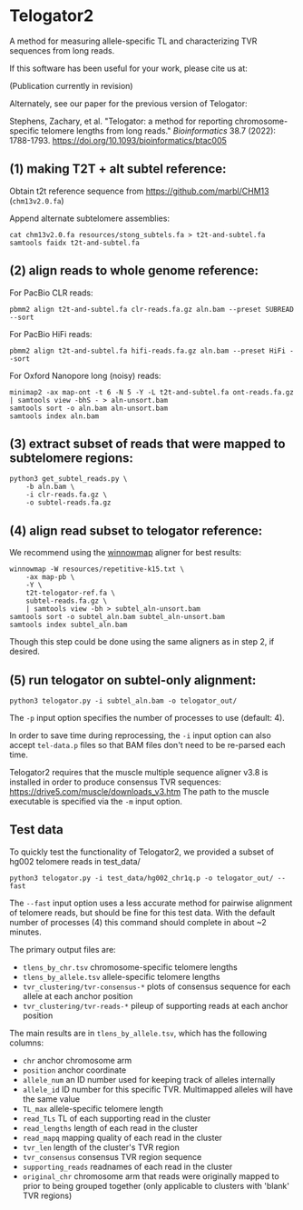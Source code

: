 # Telogator2
A method for measuring allele-specific TL and characterizing TVR sequences from long reads.

If this software has been useful for your work, please cite us at:

(Publication currently in revision)

Alternately, see our paper for the previous version of Telogator:

Stephens, Zachary, et al. "Telogator: a method for reporting chromosome-specific telomere lengths from long reads." *Bioinformatics* 38.7 (2022): 1788-1793. https://doi.org/10.1093/bioinformatics/btac005


## (1) making T2T + alt subtel reference:

Obtain t2t reference sequence from https://github.com/marbl/CHM13 (`chm13v2.0.fa`)

Append alternate subtelomere assemblies:

`cat chm13v2.0.fa resources/stong_subtels.fa > t2t-and-subtel.fa`  
`samtools faidx t2t-and-subtel.fa`  


## (2) align reads to whole genome reference:

For PacBio CLR reads:

`pbmm2 align t2t-and-subtel.fa clr-reads.fa.gz aln.bam --preset SUBREAD --sort`  

For PacBio HiFi reads:

`pbmm2 align t2t-and-subtel.fa hifi-reads.fa.gz aln.bam --preset HiFi --sort`  

For Oxford Nanopore long (noisy) reads:

`minimap2 -ax map-ont -t 6 -N 5 -Y -L t2t-and-subtel.fa ont-reads.fa.gz | samtools view -bhS - > aln-unsort.bam`  
`samtools sort -o aln.bam aln-unsort.bam`  
`samtools index aln.bam`  


## (3) extract subset of reads that were mapped to subtelomere regions:

`python3 get_subtel_reads.py \ `  
`    -b aln.bam \ `  
`    -i clr-reads.fa.gz \ `  
`    -o subtel-reads.fa.gz`  


## (4) align read subset to telogator reference:

We recommend using the [winnowmap](https://github.com/marbl/Winnowmap) aligner for best results:

`winnowmap -W resources/repetitive-k15.txt \ `  
`    -ax map-pb \ `  
`    -Y \ `  
`    t2t-telogator-ref.fa \ `  
`    subtel-reads.fa.gz \ `  
`    | samtools view -bh > subtel_aln-unsort.bam`  
`samtools sort -o subtel_aln.bam subtel_aln-unsort.bam`  
`samtools index subtel_aln.bam`  

Though this step could be done using the same aligners as in step 2, if desired.


## (5) run telogator on subtel-only alignment:

`python3 telogator.py -i subtel_aln.bam -o telogator_out/`  

The `-p` input option specifies the number of processes to use (default: 4).

In order to save time during reprocessing, the `-i` input option can also accept `tel-data.p` files so that BAM files don't need to be re-parsed each time.

Telogator2 requires that the muscle multiple sequence aligner v3.8 is installed in order to produce consensus TVR sequences: https://drive5.com/muscle/downloads_v3.htm The path to the muscle executable is specified via the `-m` input option.


## Test data

To quickly test the functionality of Telogator2, we provided a subset of hg002 telomere reads in test_data/

`python3 telogator.py -i test_data/hg002_chr1q.p -o telogator_out/ --fast` 

The `--fast` input option uses a less accurate method for pairwise alignment of telomere reads, but should be fine for this test data. With the default number of processes (4) this command should complete in about ~2 minutes.

The primary output files are:

* `tlens_by_chr.tsv` chromosome-specific telomere lengths
* `tlens_by_allele.tsv` allele-specific telomere lengths
* `tvr_clustering/tvr-consensus-*` plots of consensus sequence for each allele at each anchor position
* `tvr_clustering/tvr-reads-*` pileup of supporting reads at each anchor position

The main results are in `tlens_by_allele.tsv`, which has the following columns:

* `chr` anchor chromosome arm
* `position` anchor coordinate
* `allele_num` an ID number used for keeping track of alleles internally
* `allele_id` ID number for this specific TVR. Multimapped alleles will have the same value
* `TL_max` allele-specific telomere length
* `read_TLs` TL of each supporting read in the cluster
* `read_lengths` length of each read in the cluster
* `read_mapq` mapping quality of each read in the cluster
* `tvr_len` length of the cluster's TVR region
* `tvr_consensus` consensus TVR region sequence
* `supporting_reads` readnames of each read in the cluster
* `original_chr` chromosome arm that reads were originally mapped to prior to being grouped together (only applicable to clusters with 'blank' TVR regions)
